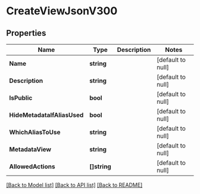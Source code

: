 # CreateViewJsonV300

## Properties
Name | Type | Description | Notes
------------ | ------------- | ------------- | -------------
**Name** | **string** |  | [default to null]
**Description** | **string** |  | [default to null]
**IsPublic** | **bool** |  | [default to null]
**HideMetadataIfAliasUsed** | **bool** |  | [default to null]
**WhichAliasToUse** | **string** |  | [default to null]
**MetadataView** | **string** |  | [default to null]
**AllowedActions** | **[]string** |  | [default to null]

[[Back to Model list]](../README.md#documentation-for-models) [[Back to API list]](../README.md#documentation-for-api-endpoints) [[Back to README]](../README.md)


